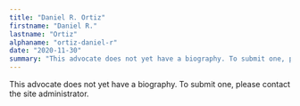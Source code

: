 ```yaml
---
title: "Daniel R. Ortiz"
firstname: "Daniel R."
lastname: "Ortiz"
alphaname: "ortiz-daniel-r"
date: "2020-11-30"
summary: "This advocate does not yet have a biography. To submit one, please contact the site administrator."
---
```

This advocate does not yet have a biography. To submit one, please contact the site administrator.

